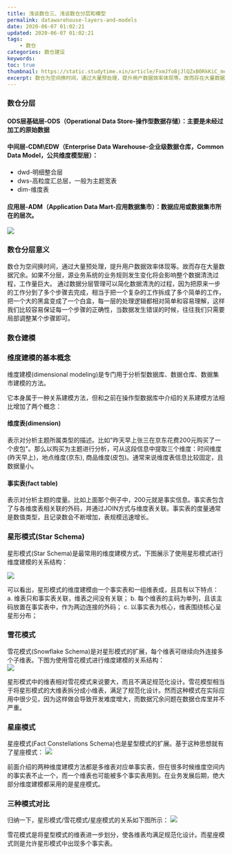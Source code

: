```yaml
---
title: 浅谈数仓三、浅谈数仓分层和模型
permalink: datawarehouse-layers-and-models
date: 2020-06-07 01:02:21
updated: 2020-06-07 01:02:21
tags: 
    - 数仓
categories: 数仓建设
keywords: 
toc: true
thumbnail: https://static.studytime.xin/article/FxmJfoBjJlQZxB0RkKiC_meitu_2.jpg
excerpt: 数仓为空间换时间，通过大量预处理，提升用户数据效率体现等。故而存在大量数据冗余。如果不分层，源业务系统的业务规则发生变化将会影响整个数据清洗过程，工作量巨大。通过数据分层管理可以简化数据清洗的过程，因为把原来一步的工作分到了多个步骤去完成，相当于把一个复杂的工作拆成了多个简单的工作，把一个大的黑盒变成了一个白盒，每一层的处理逻辑都相对简单和容易理解，这样我们比较容易保证每一个步骤的正确性，当数据发生错误的时候，往往我们只需要局部调整某个步骤即可。
---
```


### 数仓分层

#### ODS层基础层-ODS（Operational Data Store-操作型数据存储）：主要是未经过加⼯的原始数据

#### 中间层-CDM\EDW（Enterprise Data Warehouse-企业级数据仓库，Common Data Model，公共维度模型层）：
- dwd-明细整合层
- dws-⾼粒度汇总层，⼀般为主题宽表
- dim-维度表

#### 应⽤层-ADM（Application Data Mart-应⽤数据集市）：数据应⽤或数据集市所在的层次。

![](https://static.studytime.xin/article/20200606193853.png)

### 数仓分层意义
数仓为空间换时间，通过大量预处理，提升用户数据效率体现等。故而存在大量数据冗余。如果不分层，源业务系统的业务规则发生变化将会影响整个数据清洗过程，工作量巨大。
通过数据分层管理可以简化数据清洗的过程，因为把原来一步的工作分到了多个步骤去完成，相当于把一个复杂的工作拆成了多个简单的工作，把一个大的黑盒变成了一个白盒，每一层的处理逻辑都相对简单和容易理解，这样我们比较容易保证每一个步骤的正确性，当数据发生错误的时候，往往我们只需要局部调整某个步骤即可。

### 数仓建模

### 维度建模的基本概念
维度建模(dimensional modeling)是专门用于分析型数据库、数据仓库、数据集市建模的方法。

它本身属于一种关系建模方法，但和之前在操作型数据库中介绍的关系建模方法相比增加了两个概念：

#### 维度表(dimension)

表示对分析主题所属类型的描述。比如"昨天早上张三在京东花费200元购买了一个皮包"。那么以购买为主题进行分析，可从这段信息中提取三个维度：时间维度(昨天早上)，地点维度(京东), 商品维度(皮包)。通常来说维度表信息比较固定，且数据量小。

#### 事实表(fact table)

表示对分析主题的度量。比如上面那个例子中，200元就是事实信息。事实表包含了与各维度表相关联的外码，并通过JOIN方式与维度表关联。事实表的度量通常是数值类型，且记录数会不断增加，表规模迅速增长。
        
        
### 星形模式(Star Schema)
星形模式(Star Schema)是最常用的维度建模方式，下图展示了使用星形模式进行维度建模的关系结构：

![](https://static.studytime.xin/article/20200606195353.png)

可以看出，星形模式的维度建模由一个事实表和一组维表成，且具有以下特点：
a. 维表只和事实表关联，维表之间没有关联；
b. 每个维表的主码为单列，且该主码放置在事实表中，作为两边连接的外码；
c. 以事实表为核心，维表围绕核心呈星形分布；
                
 ### 雪花模式
雪花模式(Snowflake Schema)是对星形模式的扩展，每个维表可继续向外连接多个子维表。下图为使用雪花模式进行维度建模的关系结构：        
![](https://static.studytime.xin/article/20200606195422.png)

星形模式中的维表相对雪花模式来说要大，而且不满足规范化设计。雪花模型相当于将星形模式的大维表拆分成小维表，满足了规范化设计。然而这种模式在实际应用中很少见，因为这样做会导致开发难度增大，而数据冗余问题在数据仓库里并不严重。

 ### 星座模式
星座模式(Fact Constellations Schema)也是星型模式的扩展。基于这种思想就有了星座模式：
![](https://static.studytime.xin/article/20200606195506.png)

前面介绍的两种维度建模方法都是多维表对应单事实表，但在很多时候维度空间内的事实表不止一个，而一个维表也可能被多个事实表用到。在业务发展后期，绝大部分维度建模都采用的是星座模式。

### 三种模式对比

归纳一下，星形模式/雪花模式/星座模式的关系如下图所示：
![](https://static.studytime.xin/article/20200606195544.png)
        
雪花模式是将星型模式的维表进一步划分，使各维表均满足规范化设计。而星座模式则是允许星形模式中出现多个事实表。
